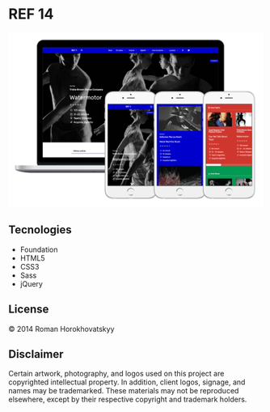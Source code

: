 # REF 14

![screen](screen.png)

## Tecnologies

- Foundation
- HTML5
- CSS3
- Sass
- jQuery

## License

© 2014 Roman Horokhovatskyy

## Disclaimer

Certain artwork, photography, and logos used on this project are copyrighted intellectual property. In addition, client logos, signage, and names may be trademarked. These materials may not be reproduced elsewhere, except by their respective copyright and trademark holders.
